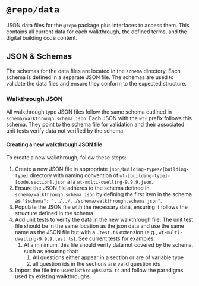 # `@repo/data`

JSON data files for the `@repo` package plus interfaces to access them. This contains all current data for each
walkthrough, the defined terms, and the digital building code content.

## JSON & Schemas

The schemas for the data files are located in the `schema` directory. Each schema is defined in a separate JSON file.
The schemas are used to validate the data files and ensure they conform to the expected structure.

### Walkthrough JSON

All walkthrough type JSON files follow the same schema outlined in `schema/walkthrough.schema.json`. Each JSON with the
`wt-` prefix follows this schema. They point to the schema file for validation and their associated unit tests verify
data not verified by the schema.

#### Creating a new walkthrough JSON file

To create a new walkthrough, follow these steps:

1. Create a new JSON file in appropriate `json/building-types/[building-type]` directory with naming convention of
   `wt-[building-type]-[code.section].json` a la `wt-multi-dwelling-9.9.9.json`.
2. Ensure the JSON file adheres to the schema defined in `schema/walkthrough.schema.json` by defining the first item in
   the schema as `"$schema": "../../../schema/walkthrough.schema.json"`.
3. Populate the JSON file with the necessary data, ensuring it follows the structure defined in the schema.
4. Add unit tests to verify the data in the new walkthrough file. The unit test file should be in the same location as
   the json data and use the same name as the JSON file but with a `.test.ts` extension (e.g.,
   `wt-multi-dwelling-9.9.9.test.ts`). See current tests for examples.
   1. At a minimum, this file should verify data not covered by the schema, such as ensuring that:
      1. All questions either appear in a section or are of variable type
      2. all question ids in the sections are valid question ids
5. Import the file into `useWalkthroughsData.ts` and follow the paradigms used by existing walkthroughs.
